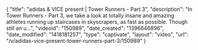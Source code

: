 {
    "title": "adidas & VICE present | Tower Runners - Part 3",
    "description": "In Tower Runners - Part 3, we take a look at totally insane and amazing athletes running up staircases in skyscrapers, as fast as possible. Though still an u...",
    "videoid": "150989",
    "date_created": "1396646896",
    "date_modified": "1418181257",
    "type": "captivate",
    "layout": "video",
    "url": "\/v\/adidas-vice-present-tower-runners-part-3\/150989"
}
